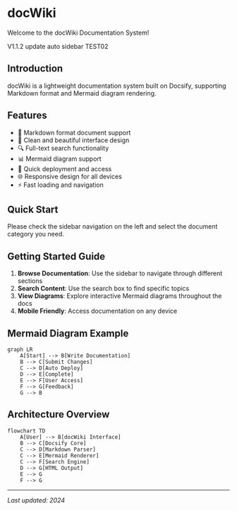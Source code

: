# docWiki

Welcome to the docWiki Documentation System!

V1.1.2 update auto sidebar TEST02

## Introduction

docWiki is a lightweight documentation system built on Docsify, supporting Markdown format and Mermaid diagram rendering.

## Features

- 📝 Markdown format document support
- 🎨 Clean and beautiful interface design
- 🔍 Full-text search functionality
- 📊 Mermaid diagram support
- 🚀 Quick deployment and access
- 🌐 Responsive design for all devices
- ⚡ Fast loading and navigation

## Quick Start

Please check the sidebar navigation on the left and select the document category you need.

## Getting Started Guide

1. **Browse Documentation**: Use the sidebar to navigate through different sections
2. **Search Content**: Use the search box to find specific topics
3. **View Diagrams**: Explore interactive Mermaid diagrams throughout the docs
4. **Mobile Friendly**: Access documentation on any device

## Mermaid Diagram Example

```mermaid
graph LR
    A[Start] --> B[Write Documentation]
    B --> C[Submit Changes]
    C --> D[Auto Deploy]
    D --> E[Complete]
    E --> F[User Access]
    F --> G[Feedback]
    G --> B
```

## Architecture Overview

```mermaid
flowchart TD
    A[User] --> B[docWiki Interface]
    B --> C[Docsify Core]
    C --> D[Markdown Parser]
    C --> E[Mermaid Renderer]
    C --> F[Search Engine]
    D --> G[HTML Output]
    E --> G
    F --> G
```

---

*Last updated: 2024*
